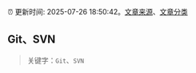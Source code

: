 :alarm_clock: 更新时间: 2025-07-26 18:50:42。[文章来源](/README.md)、[文章分类](/TAGS.md)

## Git、SVN


> 关键字：`Git`、`SVN`



